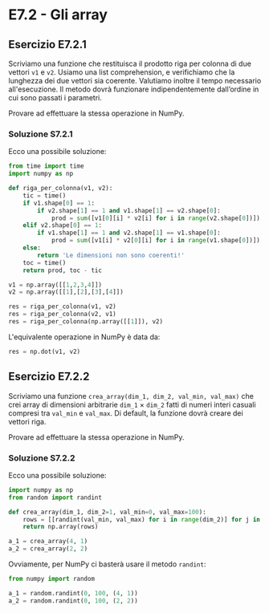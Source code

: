 # E7.2 - Gli array

## Esercizio E7.2.1

Scriviamo una funzione che restituisca il prodotto riga per colonna di due vettori `v1` e `v2`. Usiamo una list comprehension, e verifichiamo che la lunghezza dei due vettori sia coerente. Valutiamo inoltre il tempo necessario all'esecuzione. Il metodo dovrà funzionare indipendentemente dall’ordine in cui sono passati i parametri.

Provare ad effettuare la stessa operazione in NumPy.

### Soluzione S7.2.1

Ecco una possibile soluzione:

```py
from time import time
import numpy as np

def riga_per_colonna(v1, v2):
	tic = time()
	if v1.shape[0] == 1:
		if v2.shape[1] == 1 and v1.shape[1] == v2.shape[0]:
			prod = sum([v1[0][i] * v2[i] for i in range(v2.shape[0])])
	elif v2.shape[0] == 1:
		if v1.shape[1] == 1 and v2.shape[1] == v1.shape[0]:
			prod = sum([v1[i] * v2[0][i] for i in range(v1.shape[0])])
	else:
		return 'Le dimensioni non sono coerenti!'
	toc = time()
	return prod, toc - tic

v1 = np.array([[1,2,3,4]])
v2 = np.array([[1],[2],[3],[4]])

res = riga_per_colonna(v1, v2)
res = riga_per_colonna(v2, v1)
res = riga_per_colonna(np.array([[1]]), v2)
```

L'equivalente operazione in NumPy è data da:

<!--
teoricamente
```python
res = np.dot(v1, v2) # oppure np.multiply(v1, v2)
```
-->

```py
res = np.dot(v1, v2)
```

## Esercizio E7.2.2

Scriviamo una funzione `crea_array(dim_1, dim_2, val_min, val_max)` che crei array di dimensioni arbitrarie `dim_1` $\times$ `dim_2` fatti di numeri interi casuali compresi tra `val_min` e `val_max`. Di default, la funzione dovrà creare dei vettori riga.

Provare ad effettuare la stessa operazione in NumPy.

### Soluzione S7.2.2

Ecco una possibile soluzione:

```py
import numpy as np
from random import randint

def crea_array(dim_1, dim_2=1, val_min=0, val_max=100):
	rows = [[randint(val_min, val_max) for i in range(dim_2)] for j in range(dim_1)]
	return np.array(rows)

a_1 = crea_array(4, 1)
a_2 = crea_array(2, 2)
```

Ovviamente, per NumPy ci basterà usare il metodo `randint`:

```py
from numpy import random

a_1 = random.randint(0, 100, (4, 1))
a_2 = random.randint(0, 100, (2, 2))
```
